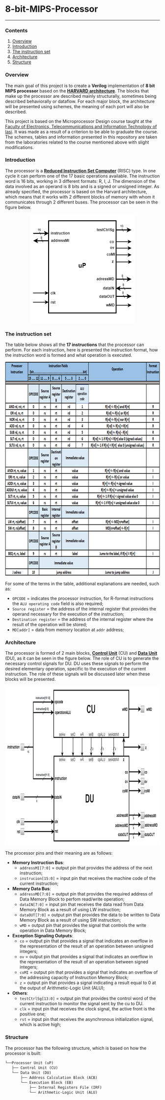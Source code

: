 # 8-bit-MIPS-Processor  
---  
### Contents  

1. [Overview](#overview)  
2. [Introduction](#introduction)  
3. [The instruction set](#the-instruction-set)   
4. [Architecture](#architecture)
5. [Structure](#structure)
 
 
### Overview  

The main goal of this project is to create a **Verilog** implementation of **8 bit MIPS processor** based on the [**HARVARD architecture**](https://en.wikipedia.org/wiki/Harvard_architecture). 
The blocks that make up the processor are described mainly structurally, sometimes being described behaviorally or dataflow. For each major block, 
the architecture will be presented using schemes, the meaning of each port will also be described.  
  
This project is based on the Microprocessor Design course taught at the [Faculty of Electronics, Telecommunications and Information Technology of 
Iasi](https://etti.tuiasi.ro/). It was made as a result of a criterion to be able to graduate the course. The schemes, tables and information presented 
in this repository are taken from the laboratories related to the course mentioned above with slight modifications.  
  
	  
### Introduction

The processor is a [**Reduced Instruction Set Computer**](https://en.wikipedia.org/wiki/Reduced_instruction_set_computer) (RISC) type. In one 
cycle it can perform one of the 17 basic operations available. The instruction word is 16 bits, working in 3 different formats: R, I, J. The dimension of the data 
involved as an operand is 8 bits and is a signed or unsigned integer. As already specified, the processor is based on the Harvard architecture, which means that it works 
with 2 different blocks of memory with whom it communicates through 2 different buses. The processor can be seen in the figure below.  
<p align="center">
  <img width="339" height="354" src="schematics/1.uP.png">
</p>
  
  	
### The instruction set

The table below shows all the **17 instructions** that the processor can perform. For each instruction, here is presented the instruction format, how the instruction 
word is formed and what operation is executed. 
<p align="center">
  <img width="873" height="696" src="schematics/2.The_instruction_set.png">
</p>

For some of the terms in the table, additional explanations are needed, such as:  
 * `OPCODE` = indicates the processor instruction, for R-format instructions the `ALU operating code` field is also required;  
 * `Source register` = the address of the internal register that provides the operand necessary for the execution of the instruction;  
 * `Destination register` = the address of the internal register where the result of the operation will be stored;  
 * `MD[addr]` = data from memory location at `addr` address;  
  
	
### Architecture
  
The processor is formed of 2 main blocks, [**Control Unit**](CU) (CU) and [**Data Unit**](DU) (DU), as it can be seen in the figure below. The role of CU is to generate the necessary 
control signals for DU. DU uses these signals to perform the desired elementary operation, specific to the execution of the current instruction. The role of these signals will 
be discussed later when these blocks will be presented.  
<p align="center">
  <img width="917" height="518" src="schematics/3.Processor_Architecture.png">
</p>  

The processor pins and their meaning are as follows:  
* **Memory Instruction Bus**:    
	* `addressMI[7:0]` = output pin that provides the address of the next instruction;  
 	* `instrucion[15:0]` = input pin that receives the machine code of the current instruction;  
 * **Memory Data Bus**:  
 	* `addressMD[7:0]` = output pin that provides the required address of Data Memory Block to perfom read/write operation;   
 	* `dataIN[7:0]` = input pin that receives the data read from Data Memory Block as a result of using LW instruction;  
 	* `dataOUT[7:0]` = output pin that provides the data to be written to Data Memory Block as a result of using SW instruction;  
 	* `wMD` = output pin that provides the signal that controls the write operation in Data Memory Block;  
 * **Exception Signaling Outputs**:  
	* `co` = output pin that provides a signal that indicates an overflow in the representation of the result of an operation between unsigned integers;  
	* `ov` = output pin that provides a signal that indicates an overflow in the representation of the result of an operation between signed integers;  
	* `coMI` = output pin that provides a signal that indicates an overflow of the addressing capacity of Instruction Memory Block;  
	* `z` = output pin that provides a signal indicating a result equal to 0 at the output of Arithmetic-Logic Unit (ALU);  
 *  **Others**:  
	* `testCtrlSg[13:0]` = output pin that provides the control word of the current instruction to monitor the signal sent by the cu to DU.  
	* `clk` = input pin that receives the clock signal, the active front is the positive one;  
	* `rst` = input pin that receives the asynchronous initialization signal, which is active high;  
  
  
### Structure	
  
The processor has the following structure, which is based on how the processor is built:  
```
└──Processor Unit (uP)
   ├── Control Unit (CU)
   └── Data Unit (DU)
       ├── Address Calculation Block (ACB)
       └── Execution Block (EB)
           ├── Internal Registers File (IRF)
           └── Arithmetic-Logic Unit (ALU)
```
